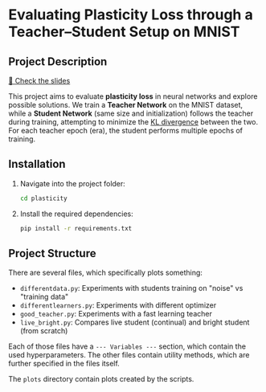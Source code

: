 # Evaluating Plasticity Loss through a Teacher–Student Setup on MNIST
## Project Description

[📑 Check the slides](https://docs.google.com/presentation/d/1bA_67PF6VYzYw1BacBRaPVGQXOaH8yPcao7MzLU4W54/edit?usp=sharing)

This project aims to evaluate **plasticity loss** in neural networks and explore possible solutions.
We train a **Teacher Network** on the MNIST dataset, while a **Student Network** (same size and initialization) follows the teacher during training, attempting to minimize the [KL divergence](https://en.wikipedia.org/wiki/Kullback–Leibler_divergence) between the two.
For each teacher epoch (era), the student performs multiple epochs of training.

## Installation

1. Navigate into the project folder:
   ```bash
   cd plasticity
   ```
2. Install the required dependencies:
   ```bash
   pip install -r requirements.txt
   ```

## Project Structure

There are several files, which specifically plots something:

- `differentdata.py`: Experiments with students training on "noise" vs "training data"
- `differentlearners.py`: Experiments with different optimizer
- `good_teacher.py`: Experiments with a fast learning teacher
- `live_bright.py`: Compares live student (continual) and bright student (from scratch)

Each of those files have a `--- Variables ---` section, which contain the used hyperparameters. The other files contain utility methods, which are further specified in the files itself.

The `plots` directory contain plots created by the scripts.
